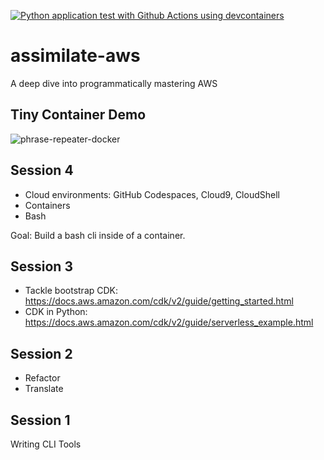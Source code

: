 [![Python application test with Github Actions using devcontainers](https://github.com/nogibjj/assimilate-aws/actions/workflows/main.yml/badge.svg)](https://github.com/nogibjj/assimilate-aws/actions/workflows/main.yml)

# assimilate-aws
A deep dive into programmatically mastering AWS

## Tiny Container Demo
![phrase-repeater-docker](https://user-images.githubusercontent.com/58792/191573025-72d39f65-4dbb-4cd5-b4a3-80f6f45ff05e.png)



## Session 4

* Cloud environments:  GitHub Codespaces, Cloud9, CloudShell
* Containers
* Bash

Goal:  Build a bash cli inside of a container.


## Session 3

* Tackle bootstrap CDK:  https://docs.aws.amazon.com/cdk/v2/guide/getting_started.html
* CDK in Python:  https://docs.aws.amazon.com/cdk/v2/guide/serverless_example.html

## Session 2

* Refactor
* Translate


## Session 1

Writing CLI Tools
